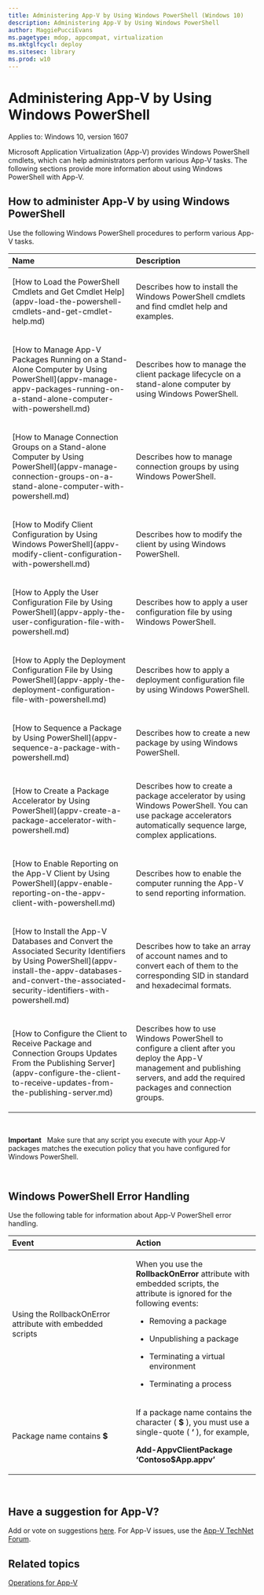 ```yaml
---
title: Administering App-V by Using Windows PowerShell (Windows 10)
description: Administering App-V by Using Windows PowerShell
author: MaggiePucciEvans
ms.pagetype: mdop, appcompat, virtualization
ms.mktglfcycl: deploy
ms.sitesec: library
ms.prod: w10
---
```



# Administering App-V by Using Windows PowerShell

Applies to: Windows 10, version 1607

Microsoft Application Virtualization (App-V) provides Windows PowerShell cmdlets, which can help administrators perform various App-V tasks. The following sections provide more information about using Windows PowerShell with App-V.

## How to administer App-V by using Windows PowerShell


Use the following Windows PowerShell procedures to perform various App-V tasks.

<table>
<colgroup>
<col width="50%" />
<col width="50%" />
</colgroup>
<thead>
<tr class="header">
<th align="left">Name</th>
<th align="left">Description</th>
</tr>
</thead>
<tbody>
<tr class="odd">
<td align="left"><p>[How to Load the PowerShell Cmdlets and Get Cmdlet Help](appv-load-the-powershell-cmdlets-and-get-cmdlet-help.md)</p></td>
<td align="left"><p>Describes how to install the Windows PowerShell cmdlets and find cmdlet help and examples.</p></td>
</tr>
<tr class="even">
<td align="left"><p>[How to Manage App-V Packages Running on a Stand-Alone Computer by Using PowerShell](appv-manage-appv-packages-running-on-a-stand-alone-computer-with-powershell.md)</p></td>
<td align="left"><p>Describes how to manage the client package lifecycle on a stand-alone computer by using Windows PowerShell.</p></td>
</tr>
<tr class="odd">
<td align="left"><p>[How to Manage Connection Groups on a Stand-alone Computer by Using PowerShell](appv-manage-connection-groups-on-a-stand-alone-computer-with-powershell.md)</p></td>
<td align="left"><p>Describes how to manage connection groups by using Windows PowerShell.</p></td>
</tr>
<tr class="even">
<td align="left"><p>[How to Modify Client Configuration by Using Windows PowerShell](appv-modify-client-configuration-with-powershell.md)</p></td>
<td align="left"><p>Describes how to modify the client by using Windows PowerShell.</p></td>
</tr>
<tr class="odd">
<td align="left"><p>[How to Apply the User Configuration File by Using PowerShell](appv-apply-the-user-configuration-file-with-powershell.md)</p></td>
<td align="left"><p>Describes how to apply a user configuration file by using Windows PowerShell.</p></td>
</tr>
<tr class="even">
<td align="left"><p>[How to Apply the Deployment Configuration File by Using PowerShell](appv-apply-the-deployment-configuration-file-with-powershell.md)</p></td>
<td align="left"><p>Describes how to apply a deployment configuration file by using Windows PowerShell.</p></td>
</tr>
<tr class="odd">
<td align="left"><p>[How to Sequence a Package by Using PowerShell](appv-sequence-a-package-with-powershell.md)</p></td>
<td align="left"><p>Describes how to create a new package by using Windows PowerShell.</p></td>
</tr>
<tr class="even">
<td align="left"><p>[How to Create a Package Accelerator by Using PowerShell](appv-create-a-package-accelerator-with-powershell.md)</p></td>
<td align="left"><p>Describes how to create a package accelerator by using Windows PowerShell. You can use package accelerators automatically sequence large, complex applications.</p></td>
</tr>
<tr class="odd">
<td align="left"><p>[How to Enable Reporting on the App-V Client by Using PowerShell](appv-enable-reporting-on-the-appv-client-with-powershell.md)</p></td>
<td align="left"><p>Describes how to enable the computer running the App-V to send reporting information.</p></td>
</tr>
<tr class="even">
<td align="left"><p>[How to Install the App-V Databases and Convert the Associated Security Identifiers by Using PowerShell](appv-install-the-appv-databases-and-convert-the-associated-security-identifiers-with-powershell.md)</p></td>
<td align="left"><p>Describes how to take an array of account names and to convert each of them to the corresponding SID in standard and hexadecimal formats.</p></td>
</tr>
<tr class="odd">
<td align="left"><p>[How to Configure the Client to Receive Package and Connection Groups Updates From the Publishing Server](appv-configure-the-client-to-receive-updates-from-the-publishing-server.md)
</p></td>
<td align="left"><p>Describes how to use Windows PowerShell to configure a client after you deploy the App-V management and publishing servers, and add the required packages and connection groups.</p></td>
</tr>
</tbody>
</table>

 

**Important**  
Make sure that any script you execute with your App-V packages matches the execution policy that you have configured for Windows PowerShell.

 

## Windows PowerShell Error Handling


Use the following table for information about App-V PowerShell error handling.

<table>
<colgroup>
<col width="50%" />
<col width="50%" />
</colgroup>
<thead>
<tr class="header">
<th align="left">Event</th>
<th align="left">Action</th>
</tr>
</thead>
<tbody>
<tr class="odd">
<td align="left"><p>Using the RollbackOnError attribute with embedded scripts</p></td>
<td align="left"><p>When you use the <strong>RollbackOnError</strong> attribute with embedded scripts, the attribute is ignored for the following events:</p>
<ul>
<li><p>Removing a package</p></li>
<li><p>Unpublishing a package</p></li>
<li><p>Terminating a virtual environment</p></li>
<li><p>Terminating a process</p></li>
</ul></td>
</tr>
<tr class="even">
<td align="left"><p>Package name contains <strong>$</strong></p></td>
<td align="left"><p>If a package name contains the character ( <strong>$</strong> ), you must use a single-quote ( <strong>‘</strong> ), for example,</p>
<p><strong>Add-AppvClientPackage ‘Contoso$App.appv’</strong></p></td>
</tr>
</tbody>
</table>

 

## Have a suggestion for App-V?


Add or vote on suggestions [here](http://appv.uservoice.com/forums/280448-microsoft-application-virtualization). For App-V issues, use the [App-V TechNet Forum](https://social.technet.microsoft.com/Forums/en-US/home?forum=mdopappv).

## Related topics


[Operations for App-V](appv-operations.md)
